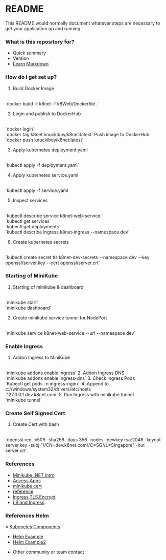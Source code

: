 # README #

This README would normally document whatever steps are necessary to get your application up and running.

### What is this repository for? ###

* Quick summary
* Version
* [Learn Markdown](https://bitbucket.org/tutorials/markdowndemo)

### How do I get set up? ###

1. Build Docker Image
<br/>
 `docker build -t k8net -f k8Web/Dockerfile .`

2.  Login and publish to DockerHub
<br/>
`docker login`
<br/>
`docker tag k8net knuckiboy/k8net:latest`
Push image to DockerHub
<br/>
`docker push knuckiboy/k8net:latest`

3. Apply kubernetes deployment.yaml 
<br/>
`kubectl apply -f deployment.yaml`

4. Apply kubernetes service.yaml 
<br/>
`kubectl apply -f service.yaml

5. Inspect services
<br/>
`kubectl describe service k8net-web-service`
<br/>
`kubectl get services`
<br/>
`kubectl get deployments`
<br/>
`kubectl describe ingress k8net-ingress --namespace dev`

6. Create kubernetes secrets
<br/>
`kubectl create secret tls k8net-dev-secrets --namespace dev --key openssl/server.key --cert openssl/server.crt`


### Starting of MiniKube ###
1. Starting of minikube & dashboard
<br/>
`minikube start`
<br/>
`minikube dashboard`

2. Create minikube service tunnel for NodePort
<br/>
`minikube service k8net-web-service --url --namespace dev`

### Enable Ingress ###
1. Addon Ingress to MiniKube
<br/>
`minikube addons enable ingress`
2. Addon Ingress DNS
<br/>
`minikube addons enable ingress-dns`
3. Check Ingress Pods
<br/>
`Kubectl get pods -n ingress-nginx`
4. Append to c://windows/system32/drivers/etc/hosts
<br/>
`127.0.0.1 dev.k8net.com`
5. Run Ingress with minikube tunnel
<br/>
`minikube tunnel`

### Create Self Signed Cert ###
1. Create Cert with bash
<br/>
`openssl req -x509 -sha256 -days 356 -nodes -newkey rsa:2048 -keyout server.key -subj "//CN=dev.k8net.com//C=SG//L=Singapore" -out server.crt`


### References ###
 - [Minikube .NET intro](https://www.hosting.work/aspnet-core-kubernetes-minikube/)
 - [Access Apps](https://minikube.sigs.k8s.io/docs/handbook/accessing/)
 - [minikube cert](https://minikube.sigs.k8s.io/docs/tutorials/custom_cert_ingress/)
 - [reference](https://stackoverflow.com/questions/58561682/minikube-with-ingress-example-not-working)
 - [Ingress,TLS,Encrypt](https://medium.com/cloud-native-journey/net-core-on-kubernetes-part-4-ingress-tls-and-lets-encrypt-3f0f6dacde36)
 - [LB and Ingress](https://medium.com/cloud-native-journey/net-core-on-kubernetes-part-3-load-balancing-and-ingress-2f565bb6a3d4)

 ### References Helm ###
 = [Kubenetes Components](https://mikehadlow.com/posts/2022-06-24-writing-dotnet-services-for-kubernetes/)
 - [Helm Example](https://andrewlock.net/deploying-asp-net-core-applications-to-kubernetes-part-4-creating-a-helm-chart-for-an-aspnetcore-app/)
 - [Helm Example2](https://github.com/saharsh-samples/dotnet-k8s-helm-cicd/blob/develop/deployment/helm-k8s/Chart.yaml)

* Other community or team contact